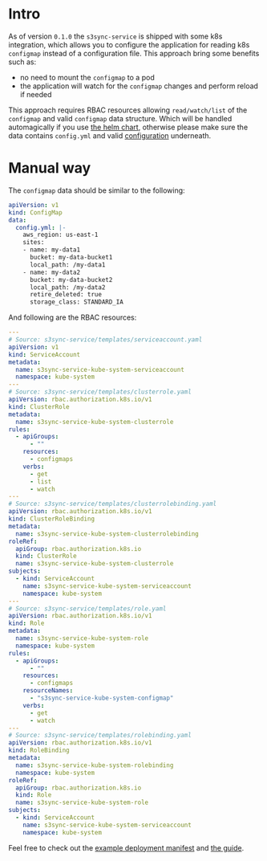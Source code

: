 <!--
s3sync-service - Realtime S3 synchronisation tool
Copyright (c) 2020  Yevgeniy Valeyev

This program is free software: you can redistribute it and/or modify
it under the terms of the GNU General Public License as published by
the Free Software Foundation, either version 3 of the License, or
(at your option) any later version.

This program is distributed in the hope that it will be useful,
but WITHOUT ANY WARRANTY; without even the implied warranty of
MERCHANTABILITY or FITNESS FOR A PARTICULAR PURPOSE.  See the
GNU General Public License for more details.

You should have received a copy of the GNU General Public License
along with this program.  If not, see <http://www.gnu.org/licenses/>.
 -->

# Intro

As of version `0.1.0` the `s3sync-service` is shipped with some k8s integration, which allows you to configure the application for reading k8s `configmap` instead of a configuration file. This approach bring some benefits such as:

* no need to mount the `configmap` to a pod
* the application will watch for the `configmap` changes and perform reload if needed

This approach requires RBAC resources allowing `read/watch/list` of the `configmap` and valid `configmap` data structure. Which will be handled automagically if you use [the helm chart](helm-charts.md), otherwise please make sure the data contains `config.yml` and valid [configuration](configuration.md) underneath.

# Manual way

The `configmap` data should be similar to the following:
```yaml
apiVersion: v1
kind: ConfigMap
data:
  config.yml: |-
    aws_region: us-east-1
    sites:
    - name: my-data1
      bucket: my-data-bucket1
      local_path: /my-data1
    - name: my-data2
      bucket: my-data-bucket2
      local_path: /my-data2
      retire_deleted: true
      storage_class: STANDARD_IA
```

And following are the RBAC resources:
```yaml
---
# Source: s3sync-service/templates/serviceaccount.yaml
apiVersion: v1
kind: ServiceAccount
metadata:
  name: s3sync-service-kube-system-serviceaccount
  namespace: kube-system
---
# Source: s3sync-service/templates/clusterrole.yaml
apiVersion: rbac.authorization.k8s.io/v1
kind: ClusterRole
metadata:
  name: s3sync-service-kube-system-clusterrole
rules:
  - apiGroups:
      - ""
    resources:
      - configmaps
    verbs:
      - get
      - list
      - watch
---
# Source: s3sync-service/templates/clusterrolebinding.yaml
apiVersion: rbac.authorization.k8s.io/v1
kind: ClusterRoleBinding
metadata:
  name: s3sync-service-kube-system-clusterrolebinding
roleRef:
  apiGroup: rbac.authorization.k8s.io
  kind: ClusterRole
  name: s3sync-service-kube-system-clusterrole
subjects:
  - kind: ServiceAccount
    name: s3sync-service-kube-system-serviceaccount
    namespace: kube-system
---
# Source: s3sync-service/templates/role.yaml
apiVersion: rbac.authorization.k8s.io/v1
kind: Role
metadata:
  name: s3sync-service-kube-system-role
  namespace: kube-system
rules:
  - apiGroups:
      - ""
    resources:
      - configmaps
    resourceNames:
      - "s3sync-service-kube-system-configmap"
    verbs:
      - get
      - watch
---
# Source: s3sync-service/templates/rolebinding.yaml
apiVersion: rbac.authorization.k8s.io/v1
kind: RoleBinding
metadata:
  name: s3sync-service-kube-system-rolebinding
  namespace: kube-system
roleRef:
  apiGroup: rbac.authorization.k8s.io
  kind: Role
  name: s3sync-service-kube-system-role
subjects:
  - kind: ServiceAccount
    name: s3sync-service-kube-system-serviceaccount
    namespace: kube-system
```

Feel free to check out the [example deployment manifest](https://raw.githubusercontent.com/mazay/s3sync-service/master/deploy/all-in-one.yaml) and [the guide](running-on-k8s.md#deployment-manifest).
